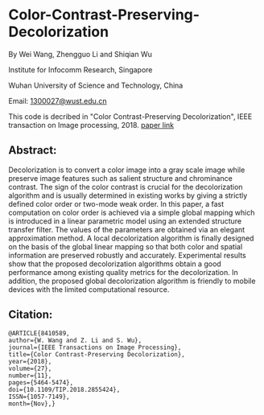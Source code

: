 # Color-Contrast-Preserving-Decolorization
By Wei Wang, Zhengguo Li and Shiqian Wu

Institute for Infocomm Research, Singapore

Wuhan University of Science and Technology, China

Email: 1300027@wust.edu.cn

This code is decribed in "Color Contrast-Preserving Decolorization", IEEE transaction on Image processing, 2018.
[paper link](https://ieeexplore.ieee.org/document/8410589/)


## Abstract:
Decolorization is to convert a color image into a gray scale image while preserve image features such as salient structure and chrominance contrast. The sign of the color contrast is crucial for the decolorization algorithm and is usually determined in existing works by giving a strictly defined color order or two-mode weak order. In this paper, a fast computation on color order is achieved via a simple global mapping which is introduced in a linear parametric model using an extended structure transfer filter. The values of the parameters are obtained via an elegant approximation method. A local decolorization algorithm is finally designed on the basis of the global linear mapping so that both color and spatial information are preserved robustly and accurately. Experimental results show that the proposed decolorization algorithms obtain a good performance among existing quality metrics for the decolorization. In addition, the proposed global decolorization algorithm is friendly to mobile devices with the limited computational resource.

## Citation:
```
@ARTICLE{8410589, 
author={W. Wang and Z. Li and S. Wu}, 
journal={IEEE Transactions on Image Processing}, 
title={Color Contrast-Preserving Decolorization}, 
year={2018}, 
volume={27}, 
number={11}, 
pages={5464-5474}, 
doi={10.1109/TIP.2018.2855424}, 
ISSN={1057-7149}, 
month={Nov},}
```
